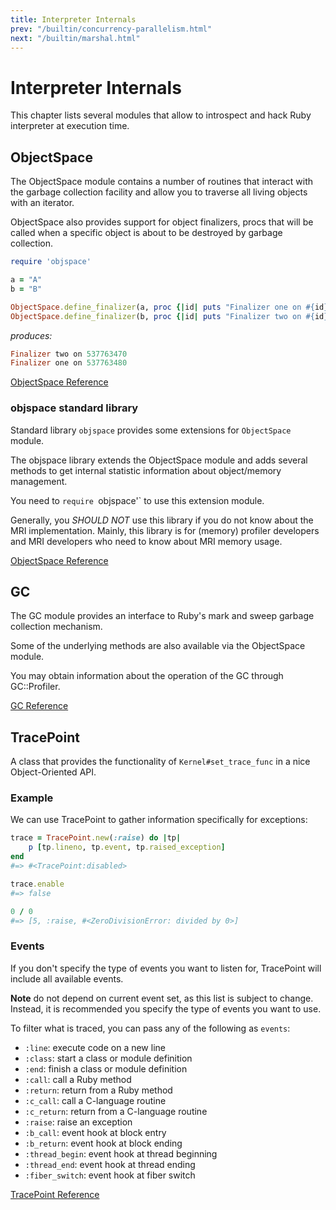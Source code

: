 ```yaml
---
title: Interpreter Internals
prev: "/builtin/concurrency-parallelism.html"
next: "/builtin/marshal.html"
---
```


# Interpreter Internals

This chapter lists several modules that allow to introspect and hack
Ruby interpreter at execution time.



## ObjectSpace

The ObjectSpace module contains a number of routines that interact with
the garbage collection facility and allow you to traverse all living
objects with an iterator.

ObjectSpace also provides support for object finalizers, procs that will
be called when a specific object is about to be destroyed by garbage
collection.


```ruby
require 'objspace'

a = "A"
b = "B"

ObjectSpace.define_finalizer(a, proc {|id| puts "Finalizer one on #{id}" })
ObjectSpace.define_finalizer(b, proc {|id| puts "Finalizer two on #{id}" })
```

*produces:*


```ruby
Finalizer two on 537763470
Finalizer one on 537763480
```

[ObjectSpace Reference](http://ruby-doc.org/core-2.5.0/ObjectSpace.html)



### objspace standard library

Standard library `objspace` provides some extensions for `ObjectSpace`
module.



The objspace library extends the ObjectSpace module and adds several
methods to get internal statistic information about object/memory
management.

You need to `require `objspace'\` to use this extension module.

Generally, you *SHOULD NOT* use this library if you do not know about
the MRI implementation. Mainly, this library is for (memory) profiler
developers and MRI developers who need to know about MRI memory usage.

[ObjectSpace
Reference](https://ruby-doc.org/stdlib-2.5.0/libdoc/objspace/rdoc/ObjectSpace.html)



## GC

The GC module provides an interface to Ruby's mark and sweep garbage
collection mechanism.

Some of the underlying methods are also available via the ObjectSpace
module.

You may obtain information about the operation of the GC through
GC::Profiler.

[GC Reference](http://ruby-doc.org/core-2.5.0/GC.html)



## TracePoint

A class that provides the functionality of `Kernel#set_trace_func` in a
nice Object-Oriented API.

### Example

We can use TracePoint to gather information specifically for exceptions:


```ruby
trace = TracePoint.new(:raise) do |tp|
    p [tp.lineno, tp.event, tp.raised_exception]
end
#=> #<TracePoint:disabled>

trace.enable
#=> false

0 / 0
#=> [5, :raise, #<ZeroDivisionError: divided by 0>]
```

### Events

If you don't specify the type of events you want to listen for,
TracePoint will include all available events.

**Note** do not depend on current event set, as this list is subject to
change. Instead, it is recommended you specify the type of events you
want to use.

To filter what is traced, you can pass any of the following as
`events`: 
* `:line`: execute code on a new line
* `:class`: start a class or module definition
* `:end`: finish a class or module definition
* `:call`: call a Ruby method
* `:return`: return from a Ruby method
* `:c_call`: call a C-language routine
* `:c_return`: return from a C-language routine
* `:raise`: raise an exception
* `:b_call`: event hook at block entry
* `:b_return`: event hook at block ending
* `:thread_begin`: event hook at thread beginning
* `:thread_end`: event hook at thread ending
* `:fiber_switch`: event hook at fiber switch

[TracePoint Reference](http://ruby-doc.org/core-2.5.0/TracePoint.html)

